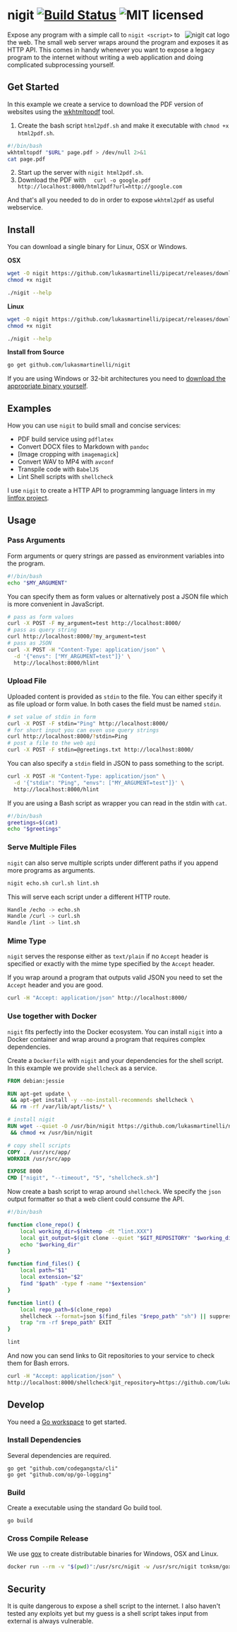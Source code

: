 # nigit [![Build Status](https://travis-ci.org/lukasmartinelli/nigit.svg)](https://travis-ci.org/lukasmartinelli/nigit) ![MIT licensed](https://img.shields.io/badge/license-MIT-blue.svg)

<img align="right" alt="nigit cat logo" src="nigit.png" />

Expose any program with a simple call to `nigit <script>` to the web.
The small web server wraps around the program and exposes it as HTTP API.
This comes in handy whenever you want to expose a legacy
program to the internet without writing a web application and doing complicated
subprocessing yourself.

## Get Started

In this example we create a service to download the PDF version of websites using the
[wkhtmltopdf](http://wkhtmltopdf.org/) tool.

1. Create the bash script `html2pdf.sh` and make it executable with `chmod +x html2pdf.sh`.
  ```bash
  #!/bin/bash
  wkhtmltopdf "$URL" page.pdf > /dev/null 2>&1
  cat page.pdf
  ```

2. Start up the server with `nigit html2pdf.sh`.
3. Download the PDF with `  curl -o google.pdf http://localhost:8000/html2pdf?url=http://google.com`

And that's all you needed to do in order to expose `wkhtml2pdf` as useful webservice.

## Install

You can download a single binary for Linux, OSX or Windows.

**OSX**

```bash
wget -O nigit https://github.com/lukasmartinelli/pipecat/releases/download/v0.1-alpha/nigit_darwin_amd64
chmod +x nigit

./nigit --help
```

**Linux**

```bash
wget -O nigit https://github.com/lukasmartinelli/pipecat/releases/download/v0.1-alpha/nigit_linux_amd64
chmod +x nigit

./nigit --help
```

**Install from Source**

```bash
go get github.com/lukasmartinelli/nigit
```

If you are using Windows or 32-bit architectures you need to [download the appropriate binary
yourself](https://github.com/lukasmartinelli/nigit/releases/latest).

## Examples

How you can use `nigit` to build small and concise services:

- PDF build service using `pdflatex`
- Convert DOCX files to Markdown with `pandoc`
- [Image cropping with `imagemagick`]
- Convert WAV to MP4 with `avconf`
- Transpile code with `BabelJS`
- Lint Shell scripts with `shellcheck`

I use `nigit` to create a HTTP API to programming language linters
in my [lintfox project](https://github.com/lukasmartinelli/lintfox).

## Usage

### Pass Arguments

Form arguments or query strings are passed as environment variables into the program.

```bash
#!/bin/bash
echo "$MY_ARGUMENT"
```

You can specify them as form values or alternatively post a JSON file which is more convenient
in JavaScript.

```bash
# pass as form values
curl -X POST -F my_argument=test http://localhost:8000/
# pass as query string
curl http://localhost:8000/?my_argument=test
# pass as JSON
curl -X POST -H "Content-Type: application/json" \
  -d '{"envs": ["MY_ARGUMENT=test"]}' \
  http://localhost:8000/hlint
```

### Upload File

Uploaded content is provided as `stdin` to the file.
You can either specify it as file upload or form value.
In both cases the field must be named `stdin`.

```bash
# set value of stdin in form
curl -X POST -F stdin="Ping" http://localhost:8000/
# for short input you can even use query strings
curl http://localhost:8000/?stdin=Ping
# post a file to the web api
curl -X POST -F stdin=@greetings.txt http://localhost:8000/
```

You can also specify a `stdin` field in JSON to pass something to the script.

```bash
curl -X POST -H "Content-Type: application/json" \
  -d '{"stdin": "Ping", "envs": ["MY_ARGUMENT=test"]}' \
  http://localhost:8000/hlint
```

If you are using a Bash script as wrapper you can read in the stdin with `cat`.

```bash
#!/bin/bash
greetings=$(cat)
echo "$greetings"
```

### Serve Multiple Files

`nigit` can also serve multiple scripts under different paths if you
append more programs as arguments.

```bash
nigit echo.sh curl.sh lint.sh
```

This will serve each script under a different HTTP route.

```bash
Handle /echo -> echo.sh
Handle /curl -> curl.sh
Handle /lint -> lint.sh
```

### Mime Type

`nigit` serves the response either as `text/plain` if no `Accept` header is specified or
exactly with the mime type specified by the `Accept` header.

If you wrap around a program that outputs valid JSON you need to set the `Accept` header and you are good.

```bash
curl -H "Accept: application/json" http://localhost:8000/
```

### Use together with Docker

`nigit` fits perfectly into the Docker ecosystem. You can install `nigit` into a Docker
container and wrap around a program that requires complex dependencies.

Create a `Dockerfile` with `nigit` and your dependencies for the shell script.
In this example we provide `shellcheck` as a service.

```dockerfile
FROM debian:jessie

RUN apt-get update \
 && apt-get install -y --no-install-recommends shellcheck \
 && rm -rf /var/lib/apt/lists/* \

# install nigit
RUN wget --quiet -O /usr/bin/nigit https://github.com/lukasmartinelli/nigit/releases/download/v0.1-beta/nigit_linux_amd64 \
 && chmod +x /usr/bin/nigit

# copy shell scripts
COPY . /usr/src/app/
WORKDIR /usr/src/app

EXPOSE 8000
CMD ["nigit", "--timeout", "5", "shellcheck.sh"]
```

Now create a bash script to wrap around `shellcheck`.
We specify the `json` output formatter so that a web client could
consume the API.

```bash
#!/bin/bash

function clone_repo() {
    local working_dir=$(mktemp -dt "lint.XXX")
    local git_output=$(git clone --quiet "$GIT_REPOSITORY" "$working_dir")
    echo "$working_dir"
}

function find_files() {
    local path="$1"
    local extension="$2"
    find "$path" -type f -name "*$extension"
}

function lint() {
    local repo_path=$(clone_repo)
    shellcheck --format=json $(find_files "$repo_path" "sh") || suppress_lint_error
    trap "rm -rf $repo_path" EXIT
}

lint
```

And now you can send links to Git repositories to your service to check them for Bash errors.

```bash
curl -H "Accept: application/json" \
http://localhost:8000/shellcheck?git_repository=https://github.com/lukasmartinelli/nigit.git
```

## Develop

You need a [Go workspace](https://golang.org/doc/code.html) to get started. 

### Install Dependencies

Several dependencies are required.

```
go get "github.com/codegangsta/cli"
go get "github.com/op/go-logging"
```

### Build

Create a executable using the standard Go build tool.

```
go build
```

### Cross Compile Release

We use [gox](https://github.com/mitchellh/gox) to create distributable
binaries for Windows, OSX and Linux.

```bash
docker run --rm -v "$(pwd)":/usr/src/nigit -w /usr/src/nigit tcnksm/gox:1.4.2-light
```

## Security

It is quite dangerous to expose a shell script to the internet. I also haven't tested any exploits
yet but my guess is a shell script takes input from external is always vulnerable.
